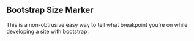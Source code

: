 ## Bootstrap Size Marker
This is a non-obtrusive easy way to tell what breakpoint you're on while developing a site with bootstrap.

